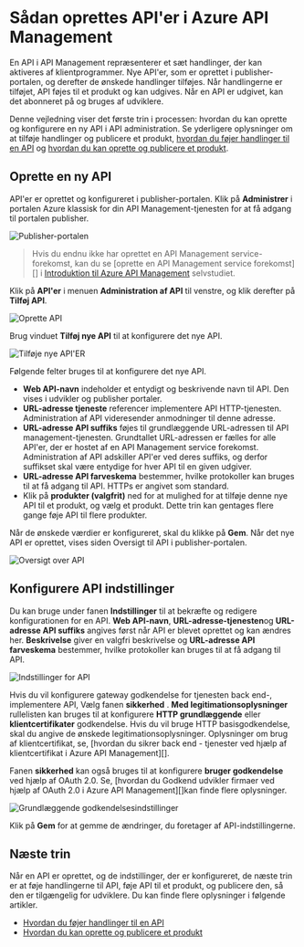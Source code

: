 <properties 
    pageTitle="Sådan oprettes API'er i Azure API Management" 
    description="Lær at oprette og konfigurere API'er i Azure API Management." 
    services="api-management" 
    documentationCenter="" 
    authors="steved0x" 
    manager="erikre" 
    editor=""/>

<tags 
    ms.service="api-management" 
    ms.workload="mobile" 
    ms.tgt_pltfrm="na" 
    ms.devlang="na" 
    ms.topic="article" 
    ms.date="10/25/2016" 
    ms.author="sdanie"/>

# <a name="how-to-create-apis-in-azure-api-management"></a>Sådan oprettes API'er i Azure API Management

En API i API Management repræsenterer et sæt handlinger, der kan aktiveres af klientprogrammer. Nye API'er, som er oprettet i publisher-portalen, og derefter de ønskede handlinger tilføjes. Når handlingerne er tilføjet, API føjes til et produkt og kan udgives. Når en API er udgivet, kan det abonneret på og bruges af udviklere.

Denne vejledning viser det første trin i processen: hvordan du kan oprette og konfigurere en ny API i API administration. Se yderligere oplysninger om at tilføje handlinger og publicere et produkt, [hvordan du føjer handlinger til en API][] og [hvordan du kan oprette og publicere et produkt][].

## <a name="create-new-api"> </a>Oprette en ny API

API'er er oprettet og konfigureret i publisher-portalen. Klik på **Administrer** i portalen Azure klassisk for din API Management-tjenesten for at få adgang til portalen publisher.

![Publisher-portalen][api-management-management-console]

>Hvis du endnu ikke har oprettet en API Management service-forekomst, kan du se [oprette en API Management service forekomst][] i [Introduktion til Azure API Management][] selvstudiet.

Klik på **API'er** i menuen **Administration af API** til venstre, og klik derefter på **Tilføj API**.

![Oprette API][api-management-create-api]

Brug vinduet **Tilføj nye API** til at konfigurere det nye API.

![Tilføje nye API'ER][api-management-add-new-api]

Følgende felter bruges til at konfigurere det nye API.

-   **Web API-navn** indeholder et entydigt og beskrivende navn til API. Den vises i udvikler og publisher portaler.
-   **URL-adresse tjeneste** referencer implementere API HTTP-tjenesten. Administration af API videresender anmodninger til denne adresse.
-   **URL-adresse API suffiks** føjes til grundlæggende URL-adressen til API management-tjenesten. Grundtallet URL-adressen er fælles for alle API'er, der er hostet af en API Management service forekomst. Administration af API adskiller API'er ved deres suffiks, og derfor suffikset skal være entydige for hver API til en given udgiver.
-   **URL-adresse API farveskema** bestemmer, hvilke protokoller kan bruges til at få adgang til API. HTTPs er angivet som standard.
-   Klik på **produkter (valgfrit)** ned for at mulighed for at tilføje denne nye API til et produkt, og vælg et produkt. Dette trin kan gentages flere gange føje API til flere produkter.

Når de ønskede værdier er konfigureret, skal du klikke på **Gem**. Når det nye API er oprettet, vises siden Oversigt til API i publisher-portalen.

![Oversigt over API][api-management-api-summary]

## <a name="configure-api-settings"> </a>Konfigurere API indstillinger

Du kan bruge under fanen **Indstillinger** til at bekræfte og redigere konfigurationen for en API. **Web API-navn**, **URL-adresse-tjenesten**og **URL-adresse API suffiks** angives først når API er blevet oprettet og kan ændres her. **Beskrivelse** giver en valgfri beskrivelse og **URL-adresse API farveskema** bestemmer, hvilke protokoller kan bruges til at få adgang til API.

![Indstillinger for API][api-management-api-settings]

Hvis du vil konfigurere gateway godkendelse for tjenesten back end-, implementere API, Vælg fanen **sikkerhed** . **Med legitimationsoplysninger** rullelisten kan bruges til at konfigurere **HTTP grundlæggende** eller **klientcertifikater** godkendelse. Hvis du vil bruge HTTP basisgodkendelse, skal du angive de ønskede legitimationsoplysninger. Oplysninger om brug af klientcertifikat, se, [hvordan du sikrer back end - tjenester ved hjælp af klientcertifikat i Azure API Management][].

Fanen **sikkerhed** kan også bruges til at konfigurere **bruger godkendelse** ved hjælp af OAuth 2.0. Se, [hvordan du Godkend udvikler firmaer ved hjælp af OAuth 2.0 i Azure API Management][]kan finde flere oplysninger.

![Grundlæggende godkendelsesindstillinger][api-management-api-settings-credentials]

Klik på **Gem** for at gemme de ændringer, du foretager af API-indstillingerne.

## <a name="next-steps"> </a>Næste trin

Når en API er oprettet, og de indstillinger, der er konfigureret, de næste trin er at føje handlingerne til API, føje API til et produkt, og publicere den, så den er tilgængelig for udviklere. Du kan finde flere oplysninger i følgende artikler.

-   [Hvordan du føjer handlinger til en API][]
-   [Hvordan du kan oprette og publicere et produkt][]





[api-management-create-api]: ./media/api-management-howto-create-apis/api-management-create-api.png
[api-management-management-console]: ./media/api-management-howto-create-apis/api-management-management-console.png
[api-management-add-new-api]: ./media/api-management-howto-create-apis/api-management-add-new-api.png
[api-management-api-settings]: ./media/api-management-howto-create-apis/api-management-api-settings.png
[api-management-api-settings-credentials]: ./media/api-management-howto-create-apis/api-management-api-settings-credentials.png
[api-management-api-summary]: ./media/api-management-howto-create-apis/api-management-api-summary.png
[api-management-echo-operations]: ./media/api-management-howto-create-apis/api-management-echo-operations.png

[What is an API?]: #what-is-api
[Create a new API]: #create-new-api
[Configure API settings]: #configure-api-settings
[Configure API operations]: #configure-api-operations
[Next steps]: #next-steps

[Hvordan du føjer handlinger til en API]: api-management-howto-add-operations.md
[Hvordan du kan oprette og publicere et produkt]: api-management-howto-add-products.md

[Introduktion til Azure API Management]: api-management-get-started.md
[Oprette en API Management service-forekomst]: api-management-get-started.md#create-service-instance
[Hvordan du sikrer back end-tjenester ved hjælp af klienten certifikatgodkendelse i Azure API Management]: api-management-howto-mutual-certificates.md
[Sådan Godkend udvikler konti med OAuth 2.0 i Azure API Management]: api-management-howto-oauth2.md